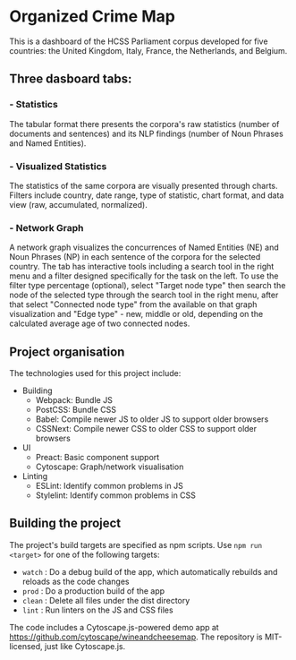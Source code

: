# Organized Crime Map

This is a dashboard of the HCSS Parliament corpus developed for five countries: the United Kingdom, Italy, France, the Netherlands, and Belgium.

## Three dasboard tabs: 
### - Statistics
The tabular format there presents the corpora's raw statistics (number of documents and sentences) and its NLP findings (number of Noun Phrases and Named Entities).
### - Visualized Statistics
The statistics of the same corpora are visually presented through charts. Filters include country, date range, type of statistic, chart format, and data view (raw, accumulated, normalized).
### - Network Graph
A network graph visualizes the concurrences of Named Entities (NE) and Noun Phrases (NP) in each sentence of the corpora for the selected country. The tab has interactive tools including a search tool in the right menu and a filter designed specifically for the task on the left. To use the filter type percentage (optional), select "Target node type" then search the node of the selected type through the search tool in the right menu, after that select "Connected node type" from the available on that graph visualization and "Edge type" - new, middle or old, depending on the calculated average age of two connected nodes.

## Project organisation

The technologies used for this project include:

- Building
  - Webpack: Bundle JS
  - PostCSS: Bundle CSS
  - Babel: Compile newer JS to older JS to support older browsers
  - CSSNext: Compile newer CSS to older CSS to support older browsers
- UI
  - Preact: Basic component support
  - Cytoscape: Graph/network visualisation
- Linting
  - ESLint: Identify common problems in JS
  - Stylelint: Identify common problems in CSS

## Building the project

The project's build targets are specified as npm scripts.  Use `npm run <target>` for one of the following targets:

- `watch` : Do a debug build of the app, which automatically rebuilds and reloads as the code changes
- `prod` : Do a production build of the app
- `clean` : Delete all files under the dist directory
- `lint` : Run linters on the JS and CSS files

The code includes a Cytoscape.js-powered demo app at https://github.com/cytoscape/wineandcheesemap. The repository is MIT-licensed, just like Cytoscape.js.
